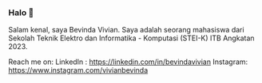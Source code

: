 ### Halo 👋

Salam kenal, saya Bevinda Vivian. Saya adalah seorang mahasiswa dari Sekolah Teknik Elektro dan Informatika - Komputasi (STEI-K) ITB Angkatan 2023. 

Reach me on:
LinkedIn : https://linkedin.com/in/bevindavivian
Instagram: https://www.instagram.com/vivianbevinda

<!--
**bevindav/bevindav** is a ✨ _special_ ✨ repository because its `README.md` (this file) appears on your GitHub profile.

Here are some ideas to get you started:

- 🔭 I’m currently working on ...
- 🌱 I’m currently learning ...
- 👯 I’m looking to collaborate on ...
- 🤔 I’m looking for help with ...
- 💬 Ask me about ...
- 📫 How to reach me: ...
- 😄 Pronouns: ...
- ⚡ Fun fact: ...
-->
